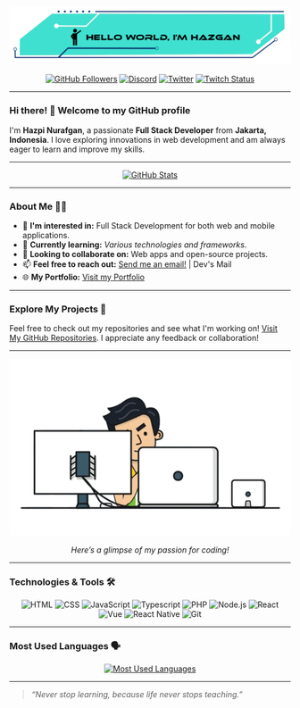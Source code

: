 [![GitHub Header](./assets/img/header%20github.png)](https://github.com/hazgan25)

<div align="center">

[![GitHub Followers](https://img.shields.io/github/followers/hazgan25?label=Followers&style=social)](https://github.com/hazgan25)
[![Discord](https://img.shields.io/static/v1?logo=discord&label=Discord&message=hazgan_&color=7289da&style=social)](https://discordapp.com/users/428460899171434497)
[![Twitter](https://img.shields.io/twitter/follow/hazgan_?label=Follow%20on%20Twitter&style=social)](https://twitter.com/intent/follow?screen_name=hazgan_)
[![Twitch Status](https://img.shields.io/twitch/status/hazgan_?style=social&label=Watch%20on%20Twitch)](https://twitch.tv/hazgan_)

</div>

---

### Hi there! 👋 Welcome to my GitHub profile

I'm **Hazpi Nurafgan**, a passionate **Full Stack Developer** from **Jakarta, Indonesia**. I love exploring innovations in web development and am always eager to learn and improve my skills.

---

<div align="center">

[![GitHub Stats](https://github-readme-stats.vercel.app/api?username=hazgan25&show_icons=true&theme=chartreuse-dark&card_width=700)](https://github.com/hazgan25)

</div>

---

### About Me 🧑‍💻

- 👀 **I'm interested in:** Full Stack Development for both web and mobile applications.
- 🌱 **Currently learning:** *Various technologies and frameworks.* 
- 💼 **Looking to collaborate on:** Web apps and open-source projects.
- 📫 **Feel free to reach out:** [Send me an email!](mailto:hazgandevs@gmail.com) | Dev's Mail
- 🌐 **My Portfolio:** [Visit my Portfolio](https://hazgan.dev)

---

### Explore My Projects 🚀

Feel free to check out my repositories and see what I'm working on! [Visit My GitHub Repositories](https://github.com/hazgan25?tab=repositories). I appreciate any feedback or collaboration!

---

<div align="center">
  
  [![Programming GIF](./assets/gif/programmer.gif)](https://github.com/hazgan25)
  
  _Here’s a glimpse of my passion for coding!_

</div>

---

### Technologies & Tools 🛠️

<div align="center">

![HTML](https://img.shields.io/badge/-HTML5-E34F26?style=flat-square&logo=html5&logoColor=white)
![CSS](https://img.shields.io/badge/-CSS3-1572B6?style=flat-square&logo=css3)
![JavaScript](https://img.shields.io/badge/-JavaScript-F7DF1E?style=flat-square&logo=javascript&logoColor=black)
![Typescript](https://img.shields.io/badge/-Typescript-2F74C0?style=flat-square&logo=typescript&logoColor=white)
![PHP](https://img.shields.io/badge/-PHP-777BB4?style=flat-square&logo=php&logoColor=white)
![Node.js](https://img.shields.io/badge/-Node.js-339933?style=flat-square&logo=node.js&logoColor=white)
![React](https://img.shields.io/badge/-React-61DAFB?style=flat-square&logo=react&logoColor=black)
![Vue](https://img.shields.io/badge/-Vue-41B883?style=flat-square&logo=vue.js&logoColor=black)
![React Native](https://img.shields.io/badge/-React%20Native-20232A?style=flat-square&logo=react&logoColor=cyan)
![Git](https://img.shields.io/badge/-Git-F05032?style=flat-square&logo=git&logoColor=white)

</div>

---

### Most Used Languages 🗣️

<div align="center">

[![Most Used Languages](https://github-readme-stats.vercel.app/api/top-langs/?username=hazgan25&layout=compact&langs_count=7&card_width=700&hide_title=false&custom_title=Languages&theme=chartreuse-dark)](https://github.com/hazgan25)

</div>

---

> _“Never stop learning, because life never stops teaching.”_

<!-- source gif = https://tenor.com/view/programmer-gif-19019116 -->


